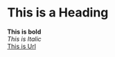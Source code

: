 # This is a Heading

**This is bold** <br>
*This is Italic* <br>
[This is Url](https://www.google.com)
